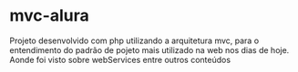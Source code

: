 # mvc-alura
 Projeto desenvolvido com php utilizando a arquitetura mvc, para o entendimento do padrão de pojeto mais utilizado na web nos dias de hoje. Aonde foi visto sobre webServices entre outros conteúdos
